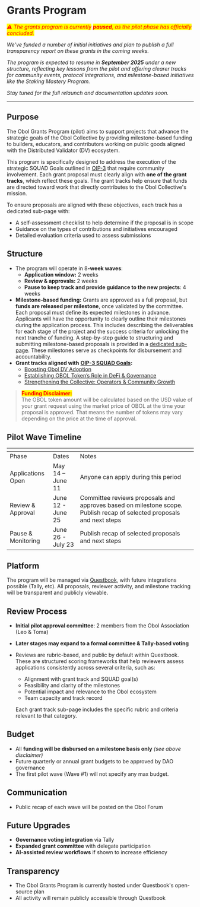 # Grants Program

_<mark style="color:red;">⚠️ The grants program is currently</mark> <mark style="color:red;"></mark><mark style="color:red;">**paused**</mark><mark style="color:red;">, as the pilot phase has officially concluded.</mark>_

_We’ve funded a number of initial initiatives and plan to publish a full transparency report on these grants in the coming weeks._

_The program is expected to resume in **September 2025** under a new structure, reflecting key lessons from the pilot and offering clearer tracks for community events, protocol integrations, and milestone-based initiatives like the Staking Mastery Program._

_Stay tuned for the full relaunch and documentation updates soon._

***

## **Purpose**

The Obol Grants Program (pilot) aims to support projects that advance the strategic goals of the Obol Collective by providing milestone-based funding to builders, educators, and contributors working on public goods aligned with the Distributed Validator (DV) ecosystem.

This program is specifically designed to address the execution of the strategic SQUAD Goals outlined in [OIP-3](https://community.obol.org/t/oip-3-obol-collective-2025-goals-proposal/) that require community involvement. Each grant proposal must clearly align with **one of the grant tracks**, which reflect these goals. The grant tracks help ensure that funds are directed toward work that directly contributes to the Obol Collective's mission.

To ensure proposals are aligned with these objectives, each track has a dedicated sub-page with:

* A self-assessment checklist to help determine if the proposal is in scope
* Guidance on the types of contributions and initiatives encouraged
* Detailed evaluation criteria used to assess submissions

## Structure

* The program will operate in &#x38;**-week waves**:
  * **Application window:** 2 weeks
  * **Review & approvals:** 2 weeks
  * **Pause to keep track and provide guidance to the new projects**: 4 weeks
* **Milestone-based funding:** Grants are approved as a full proposal, but **funds are released per milestone**, once validated by the committee. Each proposal must define its expected milestones in advance. Applicants will have the opportunity to clearly outline their milestones during the application process. This includes describing the deliverables for each stage of the project and the success criteria for unlocking the next tranche of funding. A step-by-step guide to structuring and submitting milestone-based proposals is provided in a [dedicated sub-page](how-to-create-a-proposal-in-questbook.md). These milestones serve as checkpoints for disbursement and accountability.
* **Grant tracks aligned with** [**OIP-3 SQUAD Goals**](https://community.obol.org/t/oip-3-obol-collective-2025-goals-proposal/388)**:**
  * [Boosting Obol DV Adoption](grant-track-for-boosting-obol-dv-adoption.md)
  * [Establishing OBOL Token’s Role in DeFi & Governance](grant-track-for-establishing-obol-tokens-role-in-defi-and-governance.md)
  * [Strengthening the Collective: Operators & Community Growth](grant-track-for-strengthening-the-collective-operators-and-community-growth.md)

> <mark style="color:red;">**Funding Disclaimer:**</mark>\
> The OBOL token amount will be calculated based on the USD value of your grant request using the market price of OBOL at the time your proposal is approved. That means the number of tokens may vary depending on the price at the time of approval.

## Pilot Wave Timeline

<table data-header-hidden><thead><tr><th></th><th></th><th width="298.810791015625"></th></tr></thead><tbody><tr><td>Phase</td><td>Dates</td><td>Notes</td></tr><tr><td>Applications Open</td><td>May 14 – June 11</td><td>Anyone can apply during this period</td></tr><tr><td>Review &#x26; Approval</td><td>June 12 - June 25</td><td>Committee reviews proposals and approves based on milestone scope.<br>Publish recap of selected proposals and next steps</td></tr><tr><td>Pause &#x26; Monitoring</td><td>June 26 - July 23</td><td>Publish recap of selected proposals and next steps</td></tr></tbody></table>

## Platform

The program will be managed via [Questbook](https://questbook.app), with future integrations possible (Tally, etc). All proposals, reviewer activity, and milestone tracking will be transparent and publicly viewable.

## Review Process

* **Initial pilot approval committee**: 2 members from the Obol Association (Leo & Toma)
* **Later stages may expand to a formal committee & Tally-based voting**
*   Reviews are rubric-based, and public by default within Questbook. These are structured scoring frameworks that help reviewers assess applications consistently across several criteria, such as:

    * Alignment with grant track and SQUAD goal(s)
    * Feasibility and clarity of the milestones
    * Potential impact and relevance to the Obol ecosystem
    * Team capacity and track record

    Each grant track sub-page includes the specific rubric and criteria relevant to that category.

## Budget

* All **funding will be disbursed on a milestone basis only** _(see above disclaimer)_
* Future quarterly or annual grant budgets to be approved by DAO governance
* The first pilot wave (Wave #1) will not specify any max budget.

## Communication

* Public recap of each wave will be posted on the Obol Forum

## Future Upgrades

* **Governance voting integration** via Tally
* **Expanded grant committee** with delegate participation
* **AI-assisted review workflows** if shown to increase efficiency

## Transparency

* The Obol Grants Program is currently hosted under Questbook's open-source plan
* All activity will remain publicly accessible through Questbook

